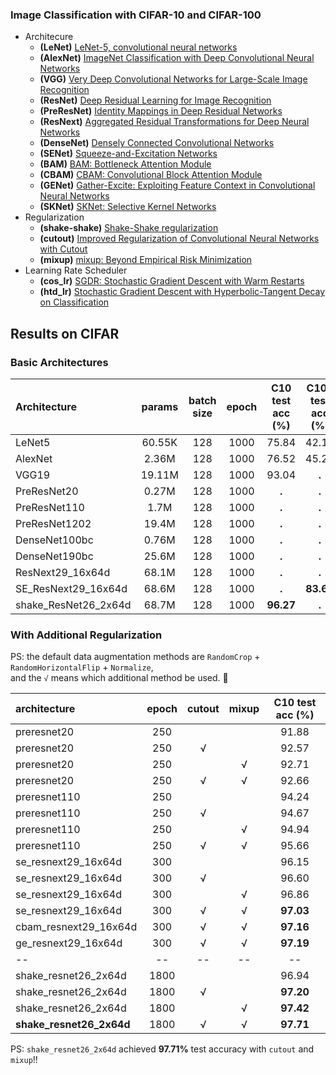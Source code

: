 ### Image Classification with CIFAR-10 and CIFAR-100
- Architecure
  - **(LeNet)** [LeNet-5, convolutional neural networks](http://yann.lecun.com/exdb/lenet/)
  - **(AlexNet)** [ImageNet Classification with Deep Convolutional Neural Networks](https://papers.nips.cc/paper/4824-imagenet-classification-with-deep-convolutional-neural-networks)
  - **(VGG)** [Very Deep Convolutional Networks for Large-Scale Image Recognition](https://arxiv.org/abs/1409.1556)
  - **(ResNet)** [Deep Residual Learning for Image Recognition](https://arxiv.org/abs/1512.03385)
  - **(PreResNet)** [Identity Mappings in Deep Residual Networks](https://arxiv.org/abs/1603.05027)
  - **(ResNext)** [Aggregated Residual Transformations for Deep Neural Networks](https://arxiv.org/abs/1611.05431)
  - **(DenseNet)** [Densely Connected Convolutional Networks](https://arxiv.org/abs/1608.06993)
  - **(SENet)** [Squeeze-and-Excitation Networks](https://arxiv.org/abs/1709.01507)
  - **(BAM)** [BAM: Bottleneck Attention Module](https://arxiv.org/abs/1807.06514)
  - **(CBAM)** [CBAM: Convolutional Block Attention Module](https://arxiv.org/abs/1807.06521)
  - **(GENet)** [Gather-Excite: Exploiting Feature Context in Convolutional Neural Networks](https://arxiv.org/abs/1810.12348)
  - **(SKNet)** [SKNet: Selective Kernel Networks](https://arxiv.org/abs/1903.06586)
- Regularization
  - **(shake-shake)** [Shake-Shake regularization](https://arxiv.org/abs/1705.07485)
  - **(cutout)** [Improved Regularization of Convolutional Neural Networks with Cutout](https://arxiv.org/abs/1708.04552)
  - **(mixup)** [mixup: Beyond Empirical Risk Minimization](https://arxiv.org/abs/1710.09412)
- Learning Rate Scheduler
  - **(cos_lr)** [SGDR: Stochastic Gradient Descent with Warm Restarts](https://arxiv.org/abs/1608.03983)
  - **(htd_lr)** [Stochastic Gradient Descent with Hyperbolic-Tangent Decay on Classification](https://arxiv.org/abs/1806.01593)

## Results on CIFAR

### Basic Architectures

| Architecture          | params | batch size | epoch | C10 test acc (%) | C100 test acc (%) |
| :-------------------- | :----: | :--------: | :---: | :--------------: | :---------------: |
| LeNet5                | 60.55K |    128     | 1000  |      75.84       |       42.10       |
| AlexNet               |  2.36M |    128     | 1000  |      76.52       |       45.25       |
| VGG19                 | 19.11M |    128     | 1000  |      93.04       |       **.**       |
| PreResNet20           | 0.27M  |    128     | 1000  |      **.**       |       **.**       |
| PreResNet110          |  1.7M  |    128     | 1000  |      **.**       |       **.**       |
| PreResNet1202         | 19.4M  |    128     | 1000  |      **.**       |       **.**       |
| DenseNet100bc         | 0.76M  |    128     | 1000  |      **.**       |       **.**       |
| DenseNet190bc         | 25.6M  |    128     | 1000  |      **.**       |       **.**       |
| ResNext29_16x64d      | 68.1M  |    128     | 1000  |      **.**       |       **.**       |
| SE_ResNext29_16x64d   | 68.6M  |    128     | 1000  |      **.**       |     **83.65**     |
| shake_ResNet26_2x64d  | 68.7M  |    128     | 1000  |    **96.27**     |       **.**       |


### With Additional Regularization

PS: the default data augmentation methods are ``RandomCrop`` + ``RandomHorizontalFlip`` + ``Normalize``,   
and the ``√`` means which additional method be used. :cake:

| architecture             | epoch | cutout | mixup | C10 test acc (%) |
| :----------------------- | :---: | :----: | :---: | :--------------: |
| preresnet20              |  250  |        |       |      91.88       |
| preresnet20              |  250  |   √    |       |      92.57       |
| preresnet20              |  250  |        |   √   |      92.71       |
| preresnet20              |  250  |   √    |   √   |      92.66       |
| preresnet110             |  250  |        |       |      94.24       |
| preresnet110             |  250  |   √    |       |      94.67       |
| preresnet110             |  250  |        |   √   |      94.94       |
| preresnet110             |  250  |   √    |   √   |      95.66       |
| se_resnext29_16x64d      |  300  |        |       |      96.15       |
| se_resnext29_16x64d      |  300  |   √    |       |      96.60       |
| se_resnext29_16x64d      |  300  |        |   √   |      96.86       |
| se_resnext29_16x64d      |  300  |   √    |   √   |    **97.03**     |
| cbam_resnext29_16x64d    |  300  |   √    |   √   |    **97.16**     |
| ge_resnext29_16x64d      |  300  |   √    |   √   |    **97.19**     |
| --                       |  --   |   --   |  --   |        --        |
| shake_resnet26_2x64d     | 1800  |        |       |      96.94       |
| shake_resnet26_2x64d     | 1800  |   √    |       |    **97.20**     |
| shake_resnet26_2x64d     | 1800  |        |   √   |    **97.42**     |
| **shake_resnet26_2x64d** | 1800  |   √    |   √   |    **97.71**     |

PS: ``shake_resnet26_2x64d`` achieved **97.71%** test accuracy with ``cutout`` and ``mixup``!!    


